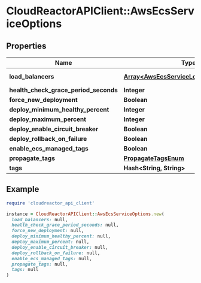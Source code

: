 # CloudReactorAPIClient::AwsEcsServiceOptions

## Properties

| Name | Type | Description | Notes |
| ---- | ---- | ----------- | ----- |
| **load_balancers** | [**Array&lt;AwsEcsServiceLoadBalancerDetails&gt;**](AwsEcsServiceLoadBalancerDetails.md) |  | [optional][readonly] |
| **health_check_grace_period_seconds** | **Integer** |  | [optional] |
| **force_new_deployment** | **Boolean** |  | [optional] |
| **deploy_minimum_healthy_percent** | **Integer** |  | [optional] |
| **deploy_maximum_percent** | **Integer** |  | [optional] |
| **deploy_enable_circuit_breaker** | **Boolean** |  | [optional] |
| **deploy_rollback_on_failure** | **Boolean** |  | [optional] |
| **enable_ecs_managed_tags** | **Boolean** |  | [optional] |
| **propagate_tags** | [**PropagateTagsEnum**](PropagateTagsEnum.md) |  | [optional] |
| **tags** | **Hash&lt;String, String&gt;** |  | [optional] |

## Example

```ruby
require 'cloudreactor_api_client'

instance = CloudReactorAPIClient::AwsEcsServiceOptions.new(
  load_balancers: null,
  health_check_grace_period_seconds: null,
  force_new_deployment: null,
  deploy_minimum_healthy_percent: null,
  deploy_maximum_percent: null,
  deploy_enable_circuit_breaker: null,
  deploy_rollback_on_failure: null,
  enable_ecs_managed_tags: null,
  propagate_tags: null,
  tags: null
)
```

